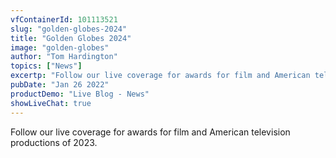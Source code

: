 ```yaml
---
vfContainerId: 101113521
slug: "golden-globes-2024"
title: "Golden Globes 2024"
image: "golden-globes"
author: "Tom Hardington"
topics: ["News"]
excertp: "Follow our live coverage for awards for film and American television productions of 2023."
pubDate: "Jan 26 2022"
productDemo: "Live Blog - News"
showLiveChat: true
---
```


Follow our live coverage for awards for film and American television productions of 2023.

<div class="viafoura">
  <vf-live-blog></vf-live-blog>
</div>
